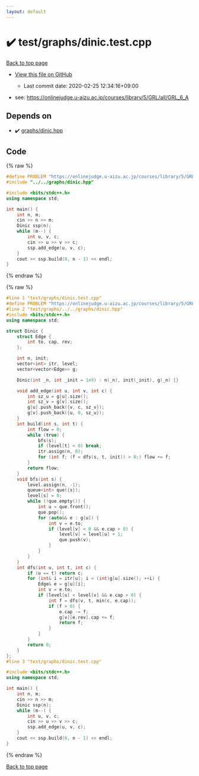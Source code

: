 ```yaml
---
layout: default
---
```


<!-- mathjax config similar to math.stackexchange -->
<script type="text/javascript" async
  src="https://cdnjs.cloudflare.com/ajax/libs/mathjax/2.7.5/MathJax.js?config=TeX-MML-AM_CHTML">
</script>
<script type="text/x-mathjax-config">
  MathJax.Hub.Config({
    TeX: { equationNumbers: { autoNumber: "AMS" }},
    tex2jax: {
      inlineMath: [ ['$','$'] ],
      processEscapes: true
    },
    "HTML-CSS": { matchFontHeight: false },
    displayAlign: "left",
    displayIndent: "2em"
  });
</script>

<script type="text/javascript" src="https://cdnjs.cloudflare.com/ajax/libs/jquery/3.4.1/jquery.min.js"></script>
<script src="https://cdn.jsdelivr.net/npm/jquery-balloon-js@1.1.2/jquery.balloon.min.js" integrity="sha256-ZEYs9VrgAeNuPvs15E39OsyOJaIkXEEt10fzxJ20+2I=" crossorigin="anonymous"></script>
<script type="text/javascript" src="../../../assets/js/copy-button.js"></script>
<link rel="stylesheet" href="../../../assets/css/copy-button.css" />


# :heavy_check_mark: test/graphs/dinic.test.cpp

<a href="../../../index.html">Back to top page</a>

* <a href="{{ site.github.repository_url }}/blob/master/test/graphs/dinic.test.cpp">View this file on GitHub</a>
    - Last commit date: 2020-02-25 12:34:16+09:00


* see: <a href="https://onlinejudge.u-aizu.ac.jp/courses/library/5/GRL/all/GRL_6_A">https://onlinejudge.u-aizu.ac.jp/courses/library/5/GRL/all/GRL_6_A</a>


## Depends on

* :heavy_check_mark: <a href="../../../library/graphs/dinic.hpp.html">graphs/dinic.hpp</a>


## Code

<a id="unbundled"></a>
{% raw %}
```cpp
#define PROBLEM "https://onlinejudge.u-aizu.ac.jp/courses/library/5/GRL/all/GRL_6_A"
#include "../../graphs/dinic.hpp"

#include <bits/stdc++.h>
using namespace std;

int main() {
    int n, m;
    cin >> n >> m;
    Dinic ssp(n);
    while (m--) {
        int u, v, c;
        cin >> u >> v >> c;
        ssp.add_edge(u, v, c);
    }
    cout << ssp.build(0, n - 1) << endl;
}
```
{% endraw %}

<a id="bundled"></a>
{% raw %}
```cpp
#line 1 "test/graphs/dinic.test.cpp"
#define PROBLEM "https://onlinejudge.u-aizu.ac.jp/courses/library/5/GRL/all/GRL_6_A"
#line 2 "test/graphs/../../graphs/dinic.hpp"
#include <bits/stdc++.h>
using namespace std;

struct Dinic {
    struct Edge {
        int to, cap, rev;
    };

    int n, init;
    vector<int> itr, level;
    vector<vector<Edge>> g;

    Dinic(int _n, int _init = 1e9) : n(_n), init(_init), g(_n) {}

    void add_edge(int u, int v, int c) {
        int sz_u = g[u].size();
        int sz_v = g[v].size();
        g[u].push_back({v, c, sz_v});
        g[v].push_back({u, 0, sz_u});
    }
    int build(int s, int t) {
        int flow = 0;
        while (true) {
            bfs(s);
            if (level[t] < 0) break;
            itr.assign(n, 0);
            for (int f; (f = dfs(s, t, init)) > 0;) flow += f;
        }
        return flow;
    }
    void bfs(int s) {
        level.assign(n, -1);
        queue<int> que({s});
        level[s] = 0;
        while (!que.empty()) {
            int u = que.front();
            que.pop();
            for (auto&& e : g[u]) {
                int v = e.to;
                if (level[v] < 0 && e.cap > 0) {
                    level[v] = level[u] + 1;
                    que.push(v);
                }
            }
        }
    }
    int dfs(int u, int t, int c) {
        if (u == t) return c;
        for (int& i = itr[u]; i < (int)g[u].size(); ++i) {
            Edge& e = g[u][i];
            int v = e.to;
            if (level[u] < level[v] && e.cap > 0) {
                int f = dfs(v, t, min(c, e.cap));
                if (f > 0) {
                    e.cap -= f;
                    g[v][e.rev].cap += f;
                    return f;
                }
            }
        }
        return 0;
    }
};
#line 3 "test/graphs/dinic.test.cpp"

#include <bits/stdc++.h>
using namespace std;

int main() {
    int n, m;
    cin >> n >> m;
    Dinic ssp(n);
    while (m--) {
        int u, v, c;
        cin >> u >> v >> c;
        ssp.add_edge(u, v, c);
    }
    cout << ssp.build(0, n - 1) << endl;
}

```
{% endraw %}

<a href="../../../index.html">Back to top page</a>

